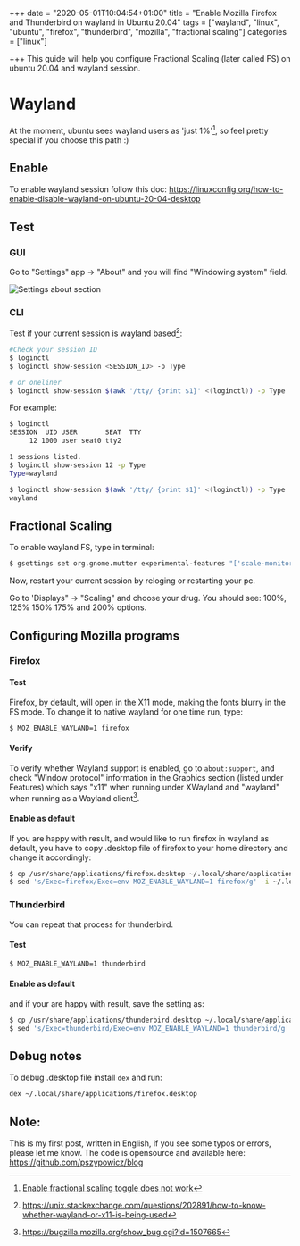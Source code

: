 +++
date = "2020-05-01T10:04:54+01:00"
title = "Enable Mozilla Firefox and Thunderbird on wayland in Ubuntu 20.04"
tags = ["wayland", "linux", "ubuntu", "firefox", "thunderbird", "mozilla", "fractional scaling"]
categories = ["linux"]

+++
This guide will help you configure Fractional Scaling (later called FS) on ubuntu 20.04 and wayland session.

# Wayland

At the moment, ubuntu sees wayland users as 'just 1%'[^3], so feel pretty special if you choose this path :)

[^3]: [Enable fractional scaling toggle does not work](https://bugs.launchpad.net/ubuntu/+source/gnome-control-center/+bug/1871864)

## Enable

To enable wayland session follow this doc: https://linuxconfig.org/how-to-enable-disable-wayland-on-ubuntu-20-04-desktop

## Test

### GUI

Go to "Settings" app -> "About" and you will find "Windowing system" field.

![Settings about section](/img/settings-about.png)

### CLI

Test if your current session is wayland based[^1]:

[^1]: https://unix.stackexchange.com/questions/202891/how-to-know-whether-wayland-or-x11-is-being-used

```bash
#Check your session ID
$ loginctl
$ loginctl show-session <SESSION_ID> -p Type

# or oneliner
$ loginctl show-session $(awk '/tty/ {print $1}' <(loginctl)) -p Type | awk -F= '{print $2}'

```

For example:
```bash
$ loginctl
SESSION  UID USER       SEAT  TTY
     12 1000 user seat0 tty2

1 sessions listed.
$ loginctl show-session 12 -p Type
Type=wayland

$ loginctl show-session $(awk '/tty/ {print $1}' <(loginctl)) -p Type | awk -F= '{print $2}'
wayland
```

## Fractional Scaling

To enable wayland FS, type in terminal:

```bash
$ gsettings set org.gnome.mutter experimental-features "['scale-monitor-framebuffer', 'x11-randr-fractional-scaling']"
```

Now, restart your current session by reloging or restarting your pc.

Go to 'Displays" -> "Scaling" and choose your drug. You should see: 100%, 125% 150% 175% and 200% options.

## Configuring Mozilla programs

### Firefox

#### Test
Firefox, by default, will open in the X11 mode, making the fonts blurry in the FS mode. To change it to native wayland for one time run, type:

```bash
$ MOZ_ENABLE_WAYLAND=1 firefox
```

#### Verify

To verify whether Wayland support is enabled, go to `about:support`, and check "Window protocol" information in the Graphics section (listed under Features) which says "x11" when running under XWayland and "wayland" when running as a Wayland client[^2].

[^2]: https://bugzilla.mozilla.org/show_bug.cgi?id=1507665

#### Enable as default

If you are happy with result, and would like to run firefox in wayland as default, you have to copy .desktop file of firefox to your home directory and change it accordingly:

```bash
$ cp /usr/share/applications/firefox.desktop ~/.local/share/applications/firefox.desktop
$ sed 's/Exec=firefox/Exec=env MOZ_ENABLE_WAYLAND=1 firefox/g' -i ~/.local/share/applications/firefox.desktop
```

### Thunderbird

You can repeat that process for thunderbird.

#### Test

```bash
$ MOZ_ENABLE_WAYLAND=1 thunderbird
```

#### Enable as default

and if your are happy with result, save the setting as:

```bash
$ cp /usr/share/applications/thunderbird.desktop ~/.local/share/applications/thunderbird.desktop
$ sed 's/Exec=thunderbird/Exec=env MOZ_ENABLE_WAYLAND=1 thunderbird/g' -i ~/.local/share/applications/thunderbird.desktop
```

## Debug notes

To debug .desktop file install `dex` and run:

```bash
dex ~/.local/share/applications/firefox.desktop
```

## Note:

This is my first post, written in English, if you see some typos or errors, please let me know.
The code is opensource and available here: https://github.com/pszypowicz/blog